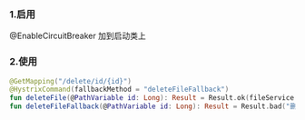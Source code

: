 ### 1.启用
@EnableCircuitBreaker 加到启动类上

### 2.使用
```kotlin
@GetMapping("/delete/id/{id}")
@HystrixCommand(fallbackMethod = "deleteFileFallback")
fun deleteFile(@PathVariable id: Long): Result = Result.ok(fileService.deleteFile(id), "删除成功")
fun deleteFileFallback(@PathVariable id: Long): Result = Result.bad("删除文件服务不可用")             
```  